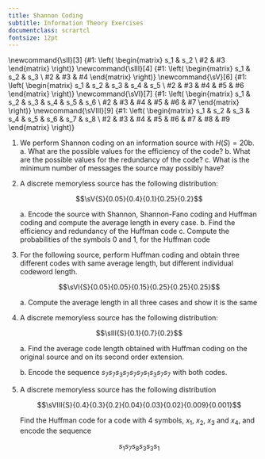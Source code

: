 ```yaml
---
title: Shannon Coding
subtitle: Information Theory Exercises
documentclass: scrartcl
fontsize: 12pt
---
```


\newcommand{\sII}[3] {#1: \left( \begin{matrix} s_1 & s_2 \\ #2 & #3 \end{matrix} \right)}
\newcommand{\sIII}[4] {#1: \left( \begin{matrix} s_1 & s_2 & s_3 \\ #2 & #3 & #4 \end{matrix} \right)}
\newcommand{\sV}[6] {#1: \left( \begin{matrix} s_1 & s_2 & s_3 & s_4 & s_5 \\ #2 & #3 & #4 & #5 & #6 \end{matrix} \right)}
\newcommand{\sVI}[7] {#1: \left( \begin{matrix} s_1 & s_2 & s_3 & s_4 & s_5 & s_6 \\ #2 & #3 & #4 & #5 & #6 & #7 \end{matrix} \right)}
\newcommand{\sVIII}[9] {#1: \left( \begin{matrix} s_1 & s_2 & s_3 & s_4 & s_5 & s_6 & s_7 & s_8 \\ #2 & #3 & #4 & #5 & #6 & #7 & #8 & #9  \end{matrix} \right)}


1. We perform Shannon coding on an information source with $H(S) = 20$b.
    a. What are the possible values for the efficiency of the code?
    b. What are the possible values for the redundancy of the code?
    c. What is the minimum number of messages the source may possibly have?



1. A discrete memoryless source has the following distribution:

    $$\sV{S}{0.05}{0.4}{0.1}{0.25}{0.2}$$
    
    a. Encode the source with Shannon, Shannon-Fano coding and Huffman
    coding and compute the average length in every case.
    b. Find the efficiency and redundancy of the Huffman code
    c. Compute the probabilities of the symbols $0$ and $1$, for the Huffman code

1. For the following source, perform Huffman coding and obtain three 
different codes with same average length, but different individual codeword length.

    $$\sVI{S}{0.05}{0.05}{0.15}{0.25}{0.25}{0.25}$$
    
    a. Compute the average length in all three cases and show it is the same
    
1. A discrete memoryless source has the following distribution:

    $$\sIII{S}{0.1}{0.7}{0.2}$$
    
    a. Find the average code length obtained with Huffman coding on the
    original source and on its second order extension.
    
    b. Encode the sequence $s_7 s_7 s_3 s_7 s_7 s_7 s_1 s_3 s_7 s_7$
    with both codes.

1. A discrete memoryless source has the following distribution

	$$\sVIII{S}{0.4}{0.3}{0.2}{0.04}{0.03}{0.02}{0.009}{0.001}$$
	
	Find the Huffman code for a code with 4 symbols,
	$x_1$, $x_2$, $x_3$ and $x_4$, and encode the sequence
	
	$$s_1 s_7 s_8 s_3 s_3 s_1$$

